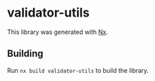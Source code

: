 # validator-utils

This library was generated with [Nx](https://nx.dev).

## Building

Run `nx build validator-utils` to build the library.
